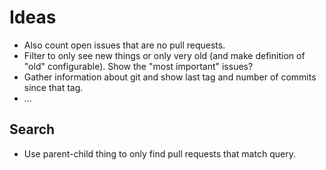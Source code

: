 Ideas
=====

* Also count open issues that are no pull requests.
* Filter to only see new things or only very old (and make definition of "old" configurable).
  Show the "most important" issues?
* Gather information about git and show last tag and number of commits since that tag.
* ...


Search
------

* Use parent-child thing to only find pull requests that match query.
